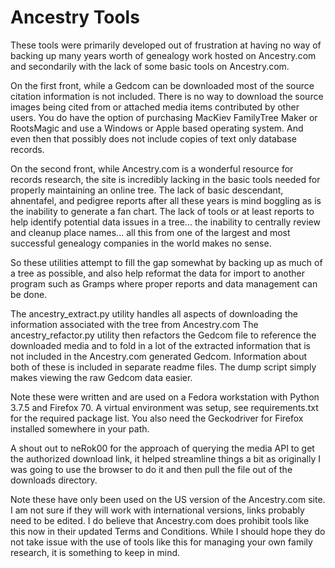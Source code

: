 # Ancestry Tools

These tools were primarily developed out of frustration at having no way of backing up many years worth of genealogy work hosted on Ancestry.com and secondarily with the lack of some basic tools on Ancestry.com.

On the first front, while a Gedcom can be downloaded most of the source citation information is not included. There is no way to download the source images being cited from or attached media items contributed by other users. You do have the option of purchasing MacKiev FamilyTree Maker or RootsMagic and use a Windows or Apple based operating system. And even then that possibly does not include copies of text only database records. 

On the second front, while Ancestry.com is a wonderful resource for records research, the site is incredibly lacking in the basic tools needed for properly maintaining an online tree. The lack of basic descendant, ahnentafel, and pedigree reports after all these years is mind boggling as is the inability to generate a fan chart. The lack of tools or at least reports to help identify potential data issues in a tree... the inability to centrally review and cleanup place names... all this from one of the largest and most successful genealogy companies in the world makes no sense.

So these utilities attempt to fill the gap somewhat by backing up as much of a tree as possible, and also help reformat the data for import to another program such as Gramps where proper reports and data management can be done.

The ancestry_extract.py utility handles all aspects of downloading the information associated with the tree from Ancestry.com  The ancestry_refactor.py utility then refactors the Gedcom file to reference the downloaded media and to fold in a lot of the extracted information that is not included in the Ancestry.com generated Gedcom. Information about both of these is included in separate readme files. The dump script simply makes viewing the raw Gedcom data easier.

Note these were written and are used on a Fedora workstation with Python 3.7.5 and Firefox 70. A virtual environment was setup, see requirements.txt for the required package list. You also need the Geckodriver for Firefox installed somewhere in your path. 

A shout out to neRok00 for the approach of querying the media API to get the authorized download link, it helped streamline things a bit as originally I was going to use the browser to do it and then pull the file out of the downloads directory.

Note these have only been used on the US version of the Ancestry.com site. I am not sure if they will work with international versions, links probably need to be edited. I do believe that Ancestry.com does prohibit tools like this now in their updated Terms and Conditions. While I should hope they do not take issue with the use of tools like this for managing your own family research, it is something to keep in mind.
